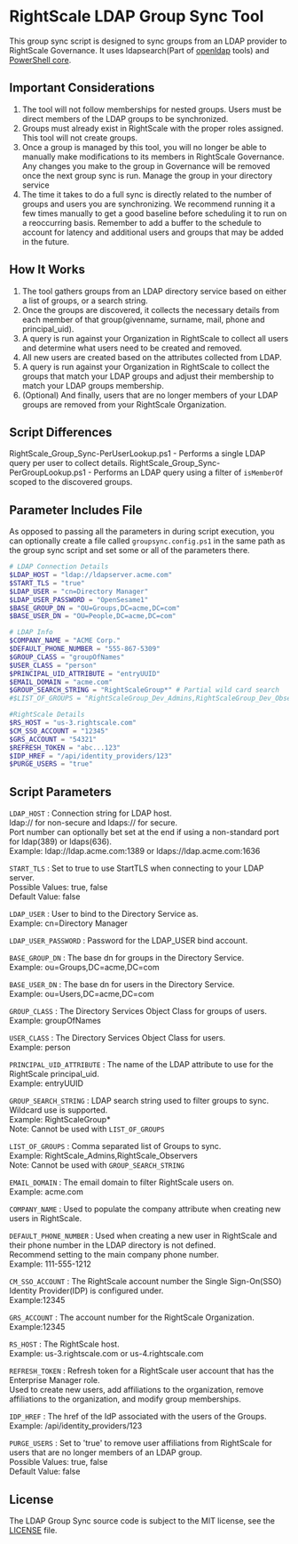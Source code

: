 # RightScale LDAP Group Sync Tool

This group sync script is designed to sync groups from an LDAP provider to RightScale Governance.
It uses ldapsearch(Part of [openldap](https://www.openldap.org/software/download/) tools) and [PowerShell core](https://github.com/PowerShell/PowerShell).

## Important Considerations
1. The tool will not follow memberships for nested groups. Users must be direct members of the LDAP groups to be synchronized.
1. Groups must already exist in RightScale with the proper roles assigned. This tool will not create groups.
1. Once a group is managed by this tool, you will no longer be able to manually make modifications to its members in RightScale Governance. Any changes you make to the group in Governance will be removed once the next group sync is run. Manage the group in your directory service
1. The time it takes to do a full sync is directly related to the number of groups and users you are synchronizing. We recommend running it a few times manually to get a good baseline before scheduling it to run on a reoccurring basis. Remember to add a buffer to the schedule to account for latency and additional users and groups that may be added in the future.

## How It Works
1. The tool gathers groups from an LDAP directory service based on either a list of groups, or a search string.  
1. Once the groups are discovered, it collects the necessary details from each member of that group(givenname, surname, mail, phone and principal_uid).  
1. A query is run against your Organization in RightScale to collect all users and determine what users need to be created and removed.  
1. All new users are created based on the attributes collected from LDAP.  
1. A query is run against your Organization in RightScale to collect the groups that match your LDAP groups and adjust their membership to match your LDAP groups membership.  
1. (Optional) And finally, users that are no longer members of your LDAP groups are removed from your RightScale Organization.  

## Script Differences
RightScale_Group_Sync-PerUserLookup.ps1 - Performs a single LDAP query per user to collect details.
RightScale_Group_Sync-PerGroupLookup.ps1 - Performs an LDAP query using a filter of `isMemberOf` scoped to the discovered groups.

## Parameter Includes File
As opposed to passing all the parameters in during script execution, you can optionally create a file called `groupsync.config.ps1` in the same path as the group sync script and set some or all of the parameters there.
```powershell
# LDAP Connection Details
$LDAP_HOST = "ldap://ldapserver.acme.com"
$START_TLS = "true"
$LDAP_USER = "cn=Directory Manager"
$LDAP_USER_PASSWORD = "OpenSesame1"
$BASE_GROUP_DN = "OU=Groups,DC=acme,DC=com"
$BASE_USER_DN = "OU=People,DC=acme,DC=com"

# LDAP Info
$COMPANY_NAME = "ACME Corp."
$DEFAULT_PHONE_NUMBER = "555-867-5309"
$GROUP_CLASS = "groupOfNames"
$USER_CLASS = "person"
$PRINCIPAL_UID_ATTRIBUTE = "entryUUID"
$EMAIL_DOMAIN = "acme.com"
$GROUP_SEARCH_STRING = "RightScaleGroup*" # Partial wild card search
#$LIST_OF_GROUPS = "RightScaleGroup_Dev_Admins,RightScaleGroup_Dev_Observers" # List of groups to sync

#RightScale Details
$RS_HOST = "us-3.rightscale.com"
$CM_SSO_ACCOUNT = "12345"
$GRS_ACCOUNT = "54321"
$REFRESH_TOKEN = "abc...123"
$IDP_HREF = "/api/identity_providers/123"
$PURGE_USERS = "true"
```

## Script Parameters
`LDAP_HOST` : Connection string for LDAP host.  
ldap:// for non-secure and ldaps:// for secure.  
Port number can optionally bet set at the end if using a non-standard port for ldap(389) or ldaps(636).  
Example: ldap://ldap.acme.com:1389 or ldaps://ldap.acme.com:1636

`START_TLS` : Set to true to use StartTLS when connecting to your LDAP server.  
Possible Values: true, false  
Default Value: false

`LDAP_USER` : User to bind to the Directory Service as.  
Example: cn=Directory Manager

`LDAP_USER_PASSWORD` : Password for the LDAP_USER bind account.  

`BASE_GROUP_DN` : The base dn for groups in the Directory Service.  
Example: ou=Groups,DC=acme,DC=com

`BASE_USER_DN` : The base dn for users in the Directory Service.  
Example: ou=Users,DC=acme,DC=com

`GROUP_CLASS` : The Directory Services Object Class for groups of users.   
Example: groupOfNames

`USER_CLASS` : The Directory Services Object Class for users.  
Example: person

`PRINCIPAL_UID_ATTRIBUTE` : The name of the LDAP attribute to use for the RightScale principal_uid.  
Example: entryUUID

`GROUP_SEARCH_STRING` : LDAP search string used to filter groups to sync. Wildcard use is supported.  
Example: RightScaleGroup*  
Note: Cannot be used with `LIST_OF_GROUPS`

`LIST_OF_GROUPS` : Comma separated list of Groups to sync.  
Example: RightScale_Admins,RightScale_Observers  
Note: Cannot be used with `GROUP_SEARCH_STRING`

`EMAIL_DOMAIN` : The email domain to filter RightScale users on.  
Example: acme.com

`COMPANY_NAME` : Used to populate the company attribute when creating new users in RightScale.

`DEFAULT_PHONE_NUMBER` : Used when creating a new user in RightScale and their phone number in the LDAP directory is not defined.  
Recommend setting to the main company phone number.  
Example: 111-555-1212

`CM_SSO_ACCOUNT` : The RightScale account number the Single Sign-On(SSO) Identity Provider(IDP) is configured under.  
Example:12345

`GRS_ACCOUNT` : The account number for the RightScale Organization.  
Example:12345

`RS_HOST` : The RightScale host.  
Example: us-3.rightscale.com or us-4.rightscale.com

`REFRESH_TOKEN` : Refresh token for a RightScale user account that has the Enterprise Manager role.  
Used to create new users, add affiliations to the organization, remove affiliations to the organization, and modify group memberships.

`IDP_HREF` : The href of the IdP associated with the users of the Groups.  
Example: /api/identity_providers/123

`PURGE_USERS` : Set to 'true' to remove user affiliations from RightScale for users that are no longer members of an LDAP group.  
Possible Values: true, false  
Default Value: false

## License
The LDAP Group Sync source code is subject to the MIT license, see the [LICENSE](./LICENSE) file.